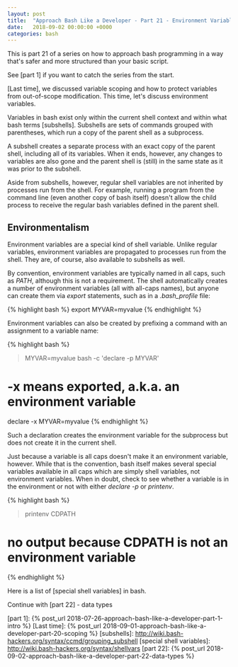 ```yaml
---
layout: post
title:  "Approach Bash Like a Developer - Part 21 - Environment Variables"
date:   2018-09-02 00:00:00 +0000
categories: bash
---
```


This is part 21 of a series on how to approach bash programming in a way
that's safer and more structured than your basic script.

See [part 1] if you want to catch the series from the start.

[Last time], we discussed variable scoping and how to protect variables
from out-of-scope modification.  This time, let's discuss environment
variables.

Variables in bash exist only within the current shell context and within
what bash terms [subshells].  Subshells are sets of commands grouped
with parentheses, which run a copy of the parent shell as a subprocess.

A subshell creates a separate process with an exact copy of the parent
shell, including all of its variables.  When it ends, however, any
changes to variables are also gone and the parent shell is (still) in
the same state as it was prior to the subshell.

Aside from subshells, however, regular shell variables are not inherited
by processes run from the shell.  For example, running a program from
the command line (even another copy of bash itself) doesn't allow the
child process to receive the regular bash variables defined in the
parent shell.

Environmentalism
----------------

Environment variables are a special kind of shell variable.  Unlike
regular variables, environment variables are propagated to processes run
from the shell.  They are, of course, also available to subshells as
well.

By convention, environment variables are typically named in all caps,
such as *PATH*, although this is not a requirement.  The shell
automatically creates a number of environment variables (all with
all-caps names), but anyone can create them via *export* statements,
such as in a *.bash_profile* file:

{% highlight bash %}
export MYVAR=myvalue
{% endhighlight %}

Environment variables can also be created by prefixing a command with an
assignment to a variable name:

{% highlight bash %}
> MYVAR=myvalue bash -c 'declare -p MYVAR'
# -x means exported, a.k.a. an environment variable
declare -x MYVAR=myvalue
{% endhighlight %}

Such a declaration creates the environment variable for the subprocess
but does not create it in the current shell.

Just because a variable is all caps doesn't make it an environment
variable, however.  While that is the convention, bash itself makes
several special variables available in all caps which are simply shell
variables, not environment variables.  When in doubt, check to see
whether a variable is in the environment or not with either *declare -p*
or *printenv*.

{% highlight bash %}
> printenv CDPATH
# no output because CDPATH is not an environment variable
{% endhighlight %}

Here is a list of [special shell variables] in bash.

Continue with [part 22] - data types

  [part 1]:       {% post_url 2018-07-26-approach-bash-like-a-developer-part-1-intro                      %}
  [Last time]:    {% post_url 2018-09-01-approach-bash-like-a-developer-part-20-scoping                   %}
  [subshells]:    http://wiki.bash-hackers.org/syntax/ccmd/grouping_subshell
  [special shell variables]: http://wiki.bash-hackers.org/syntax/shellvars
  [part 22]:      {% post_url 2018-09-02-approach-bash-like-a-developer-part-22-data-types                %}
